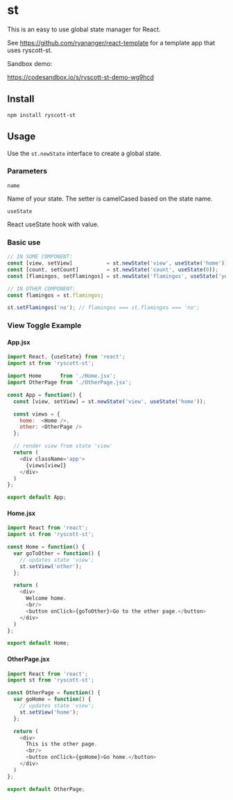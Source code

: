 # st

This is an easy to use global state manager for React.

See https://github.com/ryananger/react-template for a template app that uses ryscott-st.

Sandbox demo:

https://codesandbox.io/s/ryscott-st-demo-wg9hcd

## Install

```npm install ryscott-st```

## Usage

Use the ```st.newState``` interface to create a global state.

### Parameters
```name```

Name of your state. The setter is camelCased based on the state name.

```useState```

React useState hook with value.

### Basic use

```javascript
// IN SOME COMPONENT:
const [view, setView]           = st.newState('view', useState('home'));
const [count, setCount]         = st.newState('count', useState(0));
const [flamingos, setFlamingos] = st.newState('flamingos', useState('yes'));
```

```javascript
// IN OTHER COMPONENT:
const flamingos = st.flamingos;

st.setFlamingos('no'); // flamingos === st.flamingos === 'no';

```

### View Toggle Example

#### App.jsx
```javascript
import React, {useState} from 'react';
import st from 'ryscott-st';

import Home      from './Home.jsx';
import OtherPage from './OtherPage.jsx';

const App = function() {
  const [view, setView] = st.newState('view', useState('home'));

  const views = {
    home:  <Home />,
    other: <OtherPage />
  };

  // render view from state 'view'
  return (
    <div className='app'>
      {views[view]}
    </div>
  )
};

export default App;
```

#### Home.jsx
```javascript
import React from 'react';
import st from 'ryscott-st';

const Home = function() {
  var goToOther = function() {
    // updates state 'view';
    st.setView('other');
  };

  return (
    <div>
      Welcome home.
      <br/>
      <button onClick={goToOther}>Go to the other page.</button>
    </div>
  )
};

export default Home;
```

#### OtherPage.jsx
```javascript
import React from 'react';
import st from 'ryscott-st';

const OtherPage = function() {
  var goHome = function() {
    // updates state 'view';
    st.setView('home');
  };

  return (
    <div>
      This is the other page.
      <br/>
      <button onClick={goHome}>Go home.</button>
    </div>
  )
};

export default OtherPage;
```
